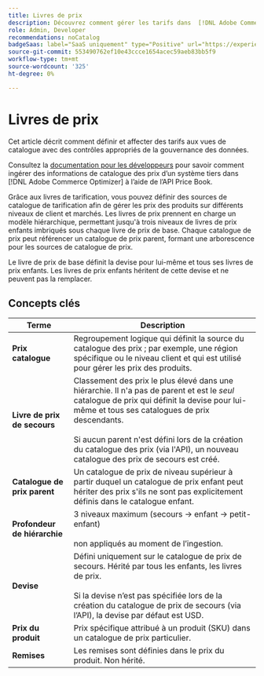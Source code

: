 ```yaml
---
title: Livres de prix
description: Découvrez comment gérer les tarifs dans  [!DNL Adobe Commerce Optimizer].
role: Admin, Developer
recommendations: noCatalog
badgeSaas: label="SaaS uniquement" type="Positive" url="https://experienceleague.adobe.com/fr/docs/commerce/user-guides/product-solutions" tooltip="S’applique uniquement aux projets Adobe Commerce as a Cloud Service et Adobe Commerce Optimizer (infrastructure SaaS gérée par Adobe)."
source-git-commit: 553490762ef10e43ccce1654acec59aeb83bb5f9
workflow-type: tm+mt
source-wordcount: '325'
ht-degree: 0%

---
```


# Livres de prix

Cet article décrit comment définir et affecter des tarifs aux vues de catalogue avec des contrôles appropriés de la gouvernance des données.

Consultez la [documentation pour les développeurs](https://developer-stage.adobe.com/commerce/services/composable-catalog/data-ingestion/api-reference/#tag/Price-Books) pour savoir comment ingérer des informations de catalogue des prix d’un système tiers dans [!DNL Adobe Commerce Optimizer] à l’aide de l’API Price Book.

Grâce aux livres de tarification, vous pouvez définir des sources de catalogue de tarification afin de gérer les prix des produits sur différents niveaux de client et marchés. Les livres de prix prennent en charge un modèle hiérarchique, permettant jusqu&#39;à trois niveaux de livres de prix enfants imbriqués sous chaque livre de prix de base. Chaque catalogue de prix peut référencer un catalogue de prix parent, formant une arborescence pour les sources de catalogue de prix.

Le livre de prix de base définit la devise pour lui-même et tous ses livres de prix enfants. Les livres de prix enfants héritent de cette devise et ne peuvent pas la remplacer.

## Concepts clés

| Terme | Description |
|------|-------------|
| **Prix catalogue** | Regroupement logique qui définit la source du catalogue des prix ; par exemple, une région spécifique ou le niveau client et qui est utilisé pour gérer les prix des produits. |
| **Livre de prix de secours** | Classement des prix le plus élevé dans une hiérarchie. Il n&#39;a pas de parent et est le *seul* catalogue de prix qui définit la devise pour lui-même et tous ses catalogues de prix descendants.<br/><br/>Si aucun parent n&#39;est défini lors de la création du catalogue des prix (via l&#39;API), un nouveau catalogue des prix de secours est créé. |
| **Catalogue de prix parent** | Un catalogue de prix de niveau supérieur à partir duquel un catalogue de prix enfant peut hériter des prix s&#39;ils ne sont pas explicitement définis dans le catalogue enfant. |
| **Profondeur de hiérarchie** | 3 niveaux maximum (secours → enfant → petit-enfant)<br/><br/>non appliqués au moment de l’ingestion. |
| **Devise** | Défini uniquement sur le catalogue de prix de secours. Hérité par tous les enfants, les livres de prix.<br/><br/>Si la devise n’est pas spécifiée lors de la création du catalogue de prix de secours (via l’API), la devise par défaut est USD. |
| **Prix du produit** | Prix spécifique attribué à un produit (SKU) dans un catalogue de prix particulier. |
| **Remises** | Les remises sont définies dans le prix du produit. Non hérité. |
